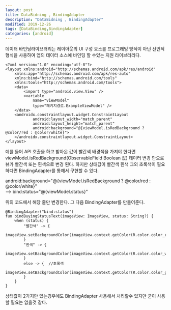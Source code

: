 ```yaml
---
layout: post
title: DataBidning , BindingAdapter
description: "DataBidning , BindingAdapter"
modified: 2019-12-26
tags: [DataBinding,BindingAdapter]
categories: [android]
---
```


데이터 바인딩라이브러리는 레이아웃의 UI 구성 요소를 프로그래밍 방식이 아닌 선언적 형식을 사용하여 앱의 데이터 소스에 바인딩 할 수있는 지원 라이브러리다.  

```
<?xml version="1.0" encoding="utf-8"?>
<layout xmlns:android="http://schemas.android.com/apk/res/android"
    xmlns:app="http://schemas.android.com/apk/res-auto"
    xmlns:bind="http://schemas.android.com/tools"
    xmlns:tools="http://schemas.android.com/tools">
    <data>
        <import type="android.view.View" />
        <variable
            name="viewModel"
            type="패키지경로.ExampleViewModel" />
    </data>
    <androidx.constraintlayout.widget.ConstraintLayout
            android:layout_width="match_parent"
            android:layout_height="match_parent"
            android:background="@{viewModel.isRedBackground ? @color/red : @color/white}">
    </androidx.constraintlayout.widget.ConstraintLayout>
</layout>

```

예를 들어 API 호출을 하고 받아온 값이 빨간색 배경색을 가져야 한다면 viewModel.isRedBackground(ObservableField Boolean 값) 데이터 변경 만으로 뷰가 빨간색 또는 흰색으로 변경 된다. 하지만 상태값이 빨간색 흰색 그외 초록색이 필요하다면 BindingAdapter를 통해서 구현할 수 있다. 


android:background="@{viewModel.isRedBackground ? @color/red : @color/white}"  
--> bind:status="@{viewModel.status}"  

위의 코드에서 해당 줄만 변경한다. 그 다음 BindingAdapter를 만들어준다.  

```
@BindingAdapter("bind:status")
fun bindBuyingStatusText(imageView: ImageView, status: String?) {
    when (status) {
        "빨간색" -> {
            imageView.setBackgroundColor(imageView.context.getColor(R.color.color_red))
        }
        "흰색" -> {
            imageView.setBackgroundColor(imageView.context.getColor(R.color.color_white))
        }
        else -> {  //초록색
            imageView.setBackgroundColor(imageView.context.getColor(R.color.color_green))
        }
    }
}

```

상태값이 2가지만 있는경우에도 BindingAdapter 사용해서 처리할수 있지만 굳이 사용할 필요는 없을것 같다.